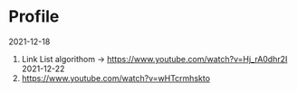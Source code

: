 # Profile
2021-12-18
  1. Link List algorithom -> https://www.youtube.com/watch?v=Hj_rA0dhr2I
2021-12-22
  1. https://www.youtube.com/watch?v=wHTcrmhskto
